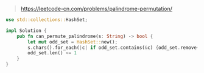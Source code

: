 > https://leetcode-cn.com/problems/palindrome-permutation/

``` rust
use std::collections::HashSet;

impl Solution {
    pub fn can_permute_palindrome(s: String) -> bool {
        let mut odd_set = HashSet::new();
        s.chars().for_each(|c| if odd_set.contains(&c) {odd_set.remove(&c);} else {odd_set.insert(c);});
        odd_set.len() <= 1
    }
}
```